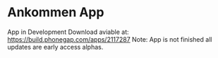 # Ankommen App
App in Development Download aviable at: https://build.phonegap.com/apps/2117287 
Note: App is not finished all updates are early access alphas.
